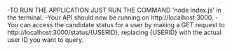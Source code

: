 
-TO RUN THE APPLICATION JUST RUN THE COMMAND 'node index.js' in the terminal.
-Your API should now be running on http://localhost:3000.
-You can access the candidate status for a user by making a GET request to 
http://localhost:3000/status/{USERID}, replacing {USERID} with the actual user ID you want to query.
